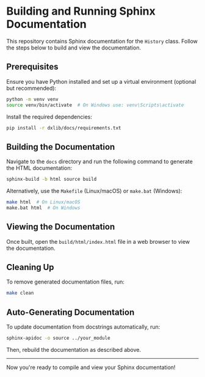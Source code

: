 # Building and Running Sphinx Documentation

This repository contains Sphinx documentation for the `History` class. Follow the steps below to build and view the documentation.

## Prerequisites

Ensure you have Python installed and set up a virtual environment (optional but recommended):

```sh
python -m venv venv
source venv/bin/activate  # On Windows use: venv\Scripts\activate
```

Install the required dependencies:

```sh
pip install -r dxlib/docs/requirements.txt
```

## Building the Documentation

Navigate to the `docs` directory and run the following command to generate the HTML documentation:

```sh
sphinx-build -b html source build
```

Alternatively, use the `Makefile` (Linux/macOS) or `make.bat` (Windows):

```sh
make html  # On Linux/macOS
make.bat html  # On Windows
```

## Viewing the Documentation

Once built, open the `build/html/index.html` file in a web browser to view the documentation.

## Cleaning Up

To remove generated documentation files, run:

```sh
make clean
```

## Auto-Generating Documentation

To update documentation from docstrings automatically, run:

```sh
sphinx-apidoc -o source ../your_module
```

Then, rebuild the documentation as described above.

---

Now you're ready to compile and view your Sphinx documentation!


